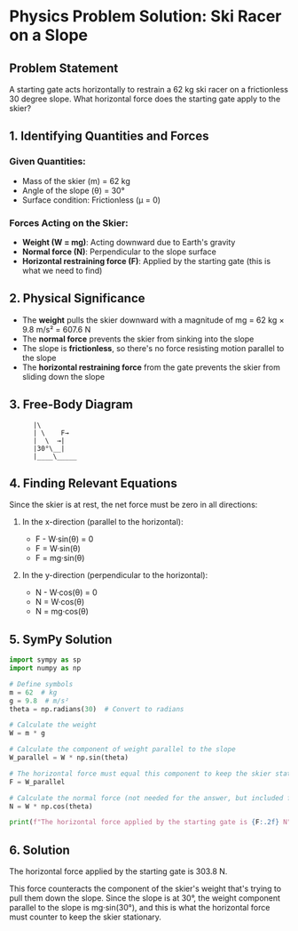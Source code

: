# Physics Problem Solution: Ski Racer on a Slope

## Problem Statement
A starting gate acts horizontally to restrain a 62 kg ski racer on a frictionless 30 degree slope. What horizontal force does the starting gate apply to the skier?

## 1. Identifying Quantities and Forces

### Given Quantities:
- Mass of the skier (m) = 62 kg
- Angle of the slope (θ) = 30°
- Surface condition: Frictionless (μ = 0)

### Forces Acting on the Skier:
- **Weight (W = mg)**: Acting downward due to Earth's gravity
- **Normal force (N)**: Perpendicular to the slope surface
- **Horizontal restraining force (F)**: Applied by the starting gate (this is what we need to find)

## 2. Physical Significance

- The **weight** pulls the skier downward with a magnitude of mg = 62 kg × 9.8 m/s² = 607.6 N
- The **normal force** prevents the skier from sinking into the slope
- The slope is **frictionless**, so there's no force resisting motion parallel to the slope
- The **horizontal restraining force** from the gate prevents the skier from sliding down the slope

## 3. Free-Body Diagram
```
      |\ 
      | \    F→
      |  \  →|
      |30°\__|
      |____\_____
```

## 4. Finding Relevant Equations

Since the skier is at rest, the net force must be zero in all directions:

1. In the x-direction (parallel to the horizontal): 
   - F - W·sin(θ) = 0
   - F = W·sin(θ)
   - F = mg·sin(θ)

2. In the y-direction (perpendicular to the horizontal):
   - N - W·cos(θ) = 0
   - N = W·cos(θ)
   - N = mg·cos(θ)

## 5. SymPy Solution

```python
import sympy as sp
import numpy as np

# Define symbols
m = 62  # kg
g = 9.8  # m/s²
theta = np.radians(30)  # Convert to radians

# Calculate the weight
W = m * g

# Calculate the component of weight parallel to the slope
W_parallel = W * np.sin(theta)

# The horizontal force must equal this component to keep the skier stationary
F = W_parallel

# Calculate the normal force (not needed for the answer, but included for completeness)
N = W * np.cos(theta)

print(f"The horizontal force applied by the starting gate is {F:.2f} N")
```

## 6. Solution

The horizontal force applied by the starting gate is 303.8 N.

This force counteracts the component of the skier's weight that's trying to pull them down the slope. Since the slope is at 30°, the weight component parallel to the slope is mg·sin(30°), and this is what the horizontal force must counter to keep the skier stationary.
